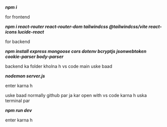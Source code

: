 

***npm i***

for frontend

***npm i react-router react-router-dom tailwindcss @tailwindcss/vite react-icons lucide-react***

for backend

***npm install express mongoose cors dotenv bcryptjs jsonwebtoken cookie-parser body-parser***


backend ka folder kholna h vs code main uske baad 

***nodemon server.js***

enter karna h 

uske baad normally github par ja kar open with vs code karna h uska terminal par 

***npm run dev***

enter karna h 

